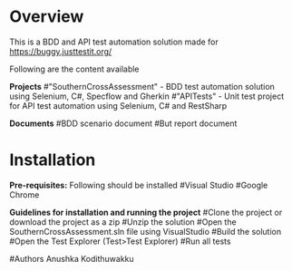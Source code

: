 # Overview

This is a BDD and API test automation solution made for https://buggy.justtestit.org/

Following are the content available

**Projects**
#"SouthernCrossAssessment" - BDD test automation solution using Selenium, C#, Specflow and Gherkin
#"APITests" - Unit test project for API test automation using Selenium, C# and RestSharp

**Documents**
#BDD scenario document
#But report document



# Installation
**Pre-requisites:**
Following should be installed
#Visual Studio 
#Google Chrome 

**Guidelines for installation and running the project**
#Clone the project or download the project as a zip
#Unzip the solution
#Open the SouthernCrossAssessment.sln file using VisualStudio
#Build the solution
#Open the Test Explorer (Test>Test Explorer)
#Run all tests


#Authors
Anushka Kodithuwakku

